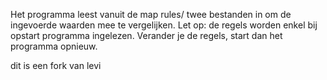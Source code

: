 Het programma leest vanuit de map rules/ twee bestanden in om de ingevoerde waarden mee te vergelijken. Let op: de regels worden enkel bij opstart programma ingelezen. Verander je de regels, start dan het programma opnieuw.

dit is een fork van levi